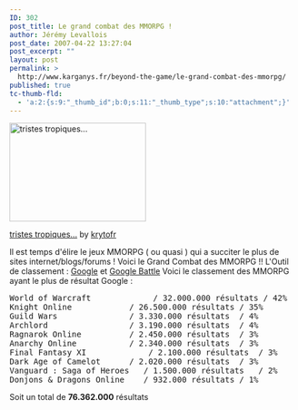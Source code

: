 ```yaml
---
ID: 302
post_title: Le grand combat des MMORPG !
author: Jérémy Levallois
post_date: 2007-04-22 13:27:04
post_excerpt: ""
layout: post
permalink: >
  http://www.karganys.fr/beyond-the-game/le-grand-combat-des-mmorpg/
published: true
tc-thumb-fld:
  - 'a:2:{s:9:"_thumb_id";b:0;s:11:"_thumb_type";s:10:"attachment";}'
---
```

<div class="wp-caption alignnone" style="width: 250px;"><a href="http://www.flickr.com/photos/51114580@N00/4353306131/"><img src="http://farm3.static.flickr.com/2801/4353306131_e0363a6eee_m.jpg" title="tristes tropiques..." alt="tristes tropiques..." width="240" height="174" /></a><p class="wp-caption-text"><a href="http://www.flickr.com/photos/51114580@N00/4353306131/">tristes tropiques...</a> by <a href="http://www.flickr.com/photos/51114580@N00/">krytofr</a></p></div>


Il est temps d'élire le jeux MMORPG ( ou quasi ) qui a succiter le plus de sites internet/blogs/forums !
Voici le Grand Combat des MMORPG !!
L'Outil de classement : <a href="http://www.google.com" target="_blank">Google</a> et <a href="http://www.googlebattle.com/" target="_blank">Google Battle</a>
Voici le classement des MMORPG ayant le plus de résultat Google :

<pre lang="sh">World of Warcraft			 / 32.000.000 résultats	/ 42%
Knight Online			 / 26.500.000 résultats	/ 35%
Guild Wars				 / 3.330.000 résultats	/ 4%
Archlord				 / 3.190.000 résultats	/ 4%
Ragnarok Online			 / 2.450.000 résultats	/ 3%
Anarchy Online			 / 2.340.000 résultats	/ 3%
Final Fantasy XI			 / 2.100.000 résultats	/ 3%
Dark Age of Camelot		 / 2.020.000 résultats	/ 3%
Vanguard : Saga of Heroes	/ 1.500.000 résultats	/ 2%
Donjons & Dragons Online	/ 932.000 résultats	/ 1%</pre>
Soit un total de <strong>76.362.000</strong> résultats